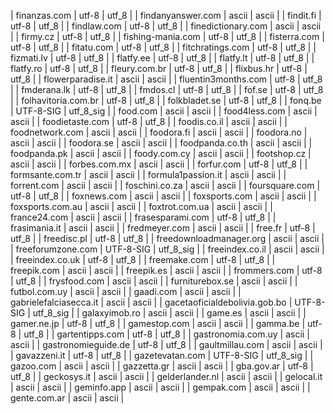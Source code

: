| finanzas.com | utf-8 | utf_8 |
| findanyanswer.com | ascii | ascii |
| findit.fi | utf-8 | utf_8 |
| findlaw.com | utf-8 | utf_8 |
| finedictionary.com | ascii | ascii |
| firmy.cz | utf-8 | utf_8 |
| fishing-mania.com | utf-8 | utf_8 |
| fisterra.com | utf-8 | utf_8 |
| fitatu.com | utf-8 | utf_8 |
| fitchratings.com | utf-8 | utf_8 |
| fizmati.lv | utf-8 | utf_8 |
| flatfy.ee | utf-8 | utf_8 |
| flatfy.lt | utf-8 | utf_8 |
| flatfy.ro | utf-8 | utf_8 |
| fleury.com.br | utf-8 | utf_8 |
| flixbus.hr | utf-8 | utf_8 |
| flowerparadise.it | ascii | ascii |
| fluentin3months.com | utf-8 | utf_8 |
| fmderana.lk | utf-8 | utf_8 |
| fmdos.cl | utf-8 | utf_8 |
| fof.se | utf-8 | utf_8 |
| folhavitoria.com.br | utf-8 | utf_8 |
| folkbladet.se | utf-8 | utf_8 |
| fonq.be | UTF-8-SIG | utf_8_sig |
| food.com | ascii | ascii |
| food4less.com | ascii | ascii |
| foodietaste.com | utf-8 | utf_8 |
| foodis.co.il | ascii | ascii |
| foodnetwork.com | ascii | ascii |
| foodora.fi | ascii | ascii |
| foodora.no | ascii | ascii |
| foodora.se | ascii | ascii |
| foodpanda.co.th | ascii | ascii |
| foodpanda.pk | ascii | ascii |
| foody.com.cy | ascii | ascii |
| footshop.cz | ascii | ascii |
| forbes.com.mx | ascii | ascii |
| forfur.com | utf-8 | utf_8 |
| formsante.com.tr | ascii | ascii |
| formula1passion.it | ascii | ascii |
| forrent.com | ascii | ascii |
| foschini.co.za | ascii | ascii |
| foursquare.com | utf-8 | utf_8 |
| foxnews.com | ascii | ascii |
| foxsports.com | ascii | ascii |
| foxsports.com.au | ascii | ascii |
| foxtrot.com.ua | ascii | ascii |
| france24.com | ascii | ascii |
| frasesparami.com | utf-8 | utf_8 |
| frasimania.it | ascii | ascii |
| fredmeyer.com | ascii | ascii |
| free.fr | utf-8 | utf_8 |
| freedisc.pl | utf-8 | utf_8 |
| freedownloadmanager.org | ascii | ascii |
| freeforumzone.com | UTF-8-SIG | utf_8_sig |
| freeindex.co.il | ascii | ascii |
| freeindex.co.uk | utf-8 | utf_8 |
| freemake.com | utf-8 | utf_8 |
| freepik.com | ascii | ascii |
| freepik.es | ascii | ascii |
| frommers.com | utf-8 | utf_8 |
| frysfood.com | ascii | ascii |
| furniturebox.se | ascii | ascii |
| futbol.com.uy | ascii | ascii |
| gaadi.com | ascii | ascii |
| gabrielefalciasecca.it | ascii | ascii |
| gacetaoficialdebolivia.gob.bo | UTF-8-SIG | utf_8_sig |
| galaxyimob.ro | ascii | ascii |
| game.es | ascii | ascii |
| gamer.ne.jp | utf-8 | utf_8 |
| gamestop.com | ascii | ascii |
| gamma.be | utf-8 | utf_8 |
| gartentipps.com | utf-8 | utf_8 |
| gastronomia.com.uy | ascii | ascii |
| gastronomieguide.de | utf-8 | utf_8 |
| gaultmillau.com | ascii | ascii |
| gavazzeni.it | utf-8 | utf_8 |
| gazetevatan.com | UTF-8-SIG | utf_8_sig |
| gazoo.com | ascii | ascii |
| gazzetta.gr | ascii | ascii |
| gba.gov.ar | utf-8 | utf_8 |
| geckosys.it | ascii | ascii |
| gelderlander.nl | ascii | ascii |
| gelocal.it | ascii | ascii |
| geminfo.app | ascii | ascii |
| gempak.com | ascii | ascii |
| gente.com.ar | ascii | ascii |

